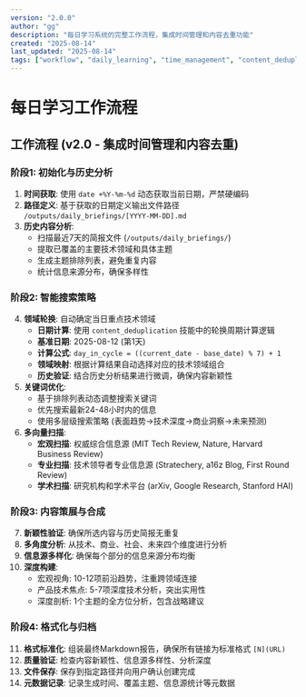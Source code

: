 ```yaml
---
version: "2.0.0"
author: "gg"
description: "每日学习系统的完整工作流程，集成时间管理和内容去重功能"
created: "2025-08-14"
last_updated: "2025-08-14"
tags: ["workflow", "daily_learning", "time_management", "content_deduplication"]
---
```


# 每日学习工作流程

## 工作流程 (v2.0 - 集成时间管理和内容去重)

### 阶段1: 初始化与历史分析
1.  **时间获取**: 使用 `date +%Y-%m-%d` 动态获取当前日期，严禁硬编码
2.  **路径定义**: 基于获取的日期定义输出文件路径 `/outputs/daily_briefings/[YYYY-MM-DD].md`
3.  **历史内容分析**: 
    - 扫描最近7天的简报文件 (`/outputs/daily_briefings/`)
    - 提取已覆盖的主要技术领域和具体主题
    - 生成主题排除列表，避免重复内容
    - 统计信息来源分布，确保多样性

### 阶段2: 智能搜索策略
4.  **领域轮换**: 自动确定当日重点技术领域
    - **日期计算**: 使用 `content_deduplication` 技能中的轮换周期计算逻辑
    - **基准日期**: 2025-08-12 (第1天)
    - **计算公式**: `day_in_cycle = ((current_date - base_date) % 7) + 1`
    - **领域映射**: 根据计算结果自动选择对应的技术领域组合
    - **历史验证**: 结合历史分析结果进行微调，确保内容新颖性
5.  **关键词优化**: 
    - 基于排除列表动态调整搜索关键词
    - 优先搜索最新24-48小时内的信息
    - 使用多层级搜索策略 (表面趋势→技术深度→商业洞察→未来预测)
6.  **多向量扫描**:
    - **宏观扫描**: 权威综合信息源 (MIT Tech Review, Nature, Harvard Business Review)
    - **专业扫描**: 技术领导者专业信息源 (Stratechery, a16z Blog, First Round Review)
    - **学术扫描**: 研究机构和学术平台 (arXiv, Google Research, Stanford HAI)

### 阶段3: 内容策展与合成
7.  **新颖性验证**: 确保所选内容与历史简报无重复
8.  **多角度分析**: 从技术、商业、社会、未来四个维度进行分析
9.  **信息源多样化**: 确保每个部分的信息来源分布均衡
10. **深度构建**: 
    - 宏观视角: 10-12项前沿趋势，注重跨领域连接
    - 产品技术焦点: 5-7项深度技术分析，突出实用性
    - 深度剖析: 1个主题的全方位分析，包含战略建议

### 阶段4: 格式化与归档
11. **格式标准化**: 组装最终Markdown报告，确保所有链接为标准格式 `[N](URL)`
12. **质量验证**: 检查内容新颖性、信息源多样性、分析深度
13. **文件保存**: 保存到指定路径并向用户确认创建完成
14. **元数据记录**: 记录生成时间、覆盖主题、信息源统计等元数据